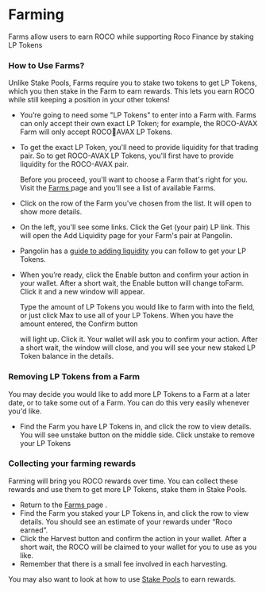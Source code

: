 # Farming

Farms allow users to earn ROCO while supporting Roco Finance by staking LP Tokens

### How to Use Farms?

Unlike Stake Pools, Farms require you to stake two tokens to get LP Tokens, which you then stake in the Farm to earn rewards. This lets you earn ROCO while still keeping a position in your other tokens!

* You’re going to need some "LP Tokens" to enter into a Farm with. Farms can only accept their own exact LP Token; for example, the ROCO-AVAX Farm will only accept ROCOAVAX LP Tokens.
* To get the exact LP Token, you'll need to provide liquidity for that trading pair. So to get ROCO-AVAX LP Tokens, you'll first have to provide liquidity for the ROCO-AVAX pair.  

  Before you proceed, you'll want to choose a Farm that's right for you. Visit the [Farms ](farming.md)page and you’ll see a list of available Farms.

* Click on the row of the Farm you've chosen from the list. It will open to show more details. 
* On the left, you'll see some links. Click the Get \(your pair\) LP link. This will open the Add Liquidity page for your Farm's pair at Pangolin. 
* Pangolin has a [guide to adding liquidity](https://pangolin.exchange/tutorials/manage-liquidity/) you can follow to get your LP Tokens.
* When you’re ready, click the Enable button and confirm your action in your wallet. After a short wait, the Enable button will change toFarm. Click it and a new window will appear. 

  Type the amount of LP Tokens you would like to farm with into the field, or just click Max to use all of your LP Tokens. When you have the amount entered, the Confirm button 

  will light up. Click it. Your wallet will ask you to confirm your action. After a short wait, the window will close, and you will see your new staked LP Token balance in the details.

### Removing LP Tokens from a Farm

You may decide you would like to add more LP Tokens to a Farm at a later date, or to take some out of a Farm. You can do this very easily whenever you'd like.

* Find the Farm you have LP Tokens in, and click the row to view details. You will see unstake button on the middle side. Click unstake to remove your LP Tokens

### Collecting your farming rewards

Farming will bring you ROCO rewards over time. You can collect these rewards and use them to get more LP Tokens, stake them in Stake Pools.

* Return to the [Farms ](farming.md)page . 
* Find the Farm you staked your LP Tokens in, and click the row to view details. You should see an estimate of your rewards under “Roco earned”. 
* Click the Harvest button and confirm the action in your wallet. After a short wait, the ROCO will be claimed to your wallet for you to use as you like.
* Remember that there is a small fee involved in each harvesting.

You may also want to look at how to use [Stake Pools](stake-pools.md) to earn rewards.

